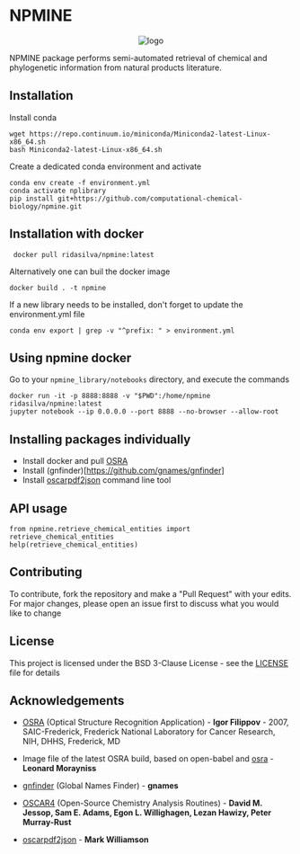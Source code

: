 # NPMINE 

<p align="center">
  <img src="https://github.com/computational-chemical-biology/npmine/blob/master/img/npmine.png" alt="logo"/>
</p>

NPMINE package performs semi-automated retrieval of chemical and phylogenetic information from natural products literature.

## Installation

Install conda

```
wget https://repo.continuum.io/miniconda/Miniconda2-latest-Linux-x86_64.sh
bash Miniconda2-latest-Linux-x86_64.sh

```
   
Create a dedicated conda environment and activate

```
conda env create -f environment.yml
conda activate nplibrary
pip install git+https://github.com/computational-chemical-biology/npmine.git
```
 
## Installation with docker


```
 docker pull ridasilva/npmine:latest
```

Alternatively one can buil the docker image

```
docker build . -t npmine 
```

If a new library needs to be installed, don't forget to update the environment.yml file 

```
conda env export | grep -v "^prefix: " > environment.yml 
```

## Using npmine docker

Go to your `npmine_library/notebooks` directory, and execute the commands

```
docker run -it -p 8888:8888 -v "$PWD":/home/npmine ridasilva/npmine:latest
jupyter notebook --ip 0.0.0.0 --port 8888 --no-browser --allow-root
```

## Installing packages individually 
 
- Install docker and pull [OSRA](https://hub.docker.com/r/cyclica/osra)
- Install (gnfinder)[https://github.com/gnames/gnfinder]
- Install [oscarpdf2json](https://bitbucket.org/mjw99/chemextractor/src/master/) command line tool

## API usage

```
from npmine.retrieve_chemical_entities import retrieve_chemical_entities
help(retrieve_chemical_entities) 
```

## Contributing

To contribute, fork the repository and make a "Pull Request" with your edits. For major changes, please open an issue first to discuss what you would like to change

## License

This project is licensed under the BSD 3-Clause License - see the [LICENSE](LICENSE) file for details

## Acknowledgements

- [OSRA](https://cactus.nci.nih.gov/osra/#9) (Optical Structure Recognition Application) - **Igor Filippov** - 2007, SAIC-Frederick, Frederick National Laboratory for Cancer Research, NIH, DHHS, Frederick, MD 

- Image file of the latest OSRA build, based on open-babel and [osra](https://hub.docker.com/r/cyclica/osra) - **Leonard Morayniss**

- [gnfinder](https://github.com/gnames/gnfinder) (Global Names Finder) - **gnames**

- [OSCAR4](https://www.ncbi.nlm.nih.gov/pmc/articles/PMC3205045/) (Open-Source Chemistry Analysis Routines) -  **David M. Jessop, Sam E. Adams, Egon L. Willighagen, Lezan Hawizy, Peter Murray-Rust** 

- [oscarpdf2json](https://bitbucket.org/mjw99/chemextractor/src/master/) - **Mark Williamson**

